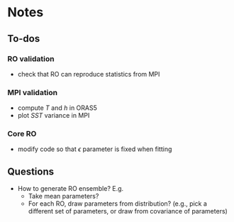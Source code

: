 # Notes

## To-dos
### RO validation
- check that RO can reproduce statistics from MPI

### MPI validation
- compute $T$ and $h$ in ORAS5
- plot $SST$ variance in MPI

### Core RO
- modify code so that $\epsilon$ parameter is fixed when fitting

## Questions
- How to generate RO ensemble? E.g.
    - Take mean parameters?
    - For each RO, draw parameters from distribution? (e.g., pick a different set of parameters, or draw from covariance of parameters)
